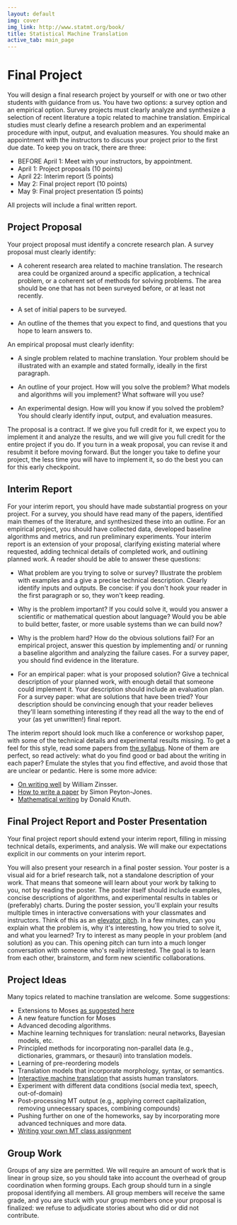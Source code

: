 ```yaml
---
layout: default
img: cover
img_link: http://www.statmt.org/book/
title: Statistical Machine Translation
active_tab: main_page 
---
```


Final Project
=============

You will design a final research project by yourself or with one or two other
students with guidance from us. You have two options: a survey option and an 
empirical option. Survey projects must clearly analyze and synthesize a selection
of recent literature a topic related to machine translation. Empirical studies 
must clearly define a research problem and an experimental procedure with 
input, output, and evaluation measures. You should make an appointment with
the instructors to discuss your project prior to the first due date. To
keep you on track, there are three:

* BEFORE April 1: Meet with your instructors, by appointment.
* April 1: Project proposals (10 points)
* April 22: Interim report (5 points)
* May 2: Final project report (10 points)
* May 9: Final project presentation (5 points)

All projects will include a final written report.

Project Proposal
----------------
Your project proposal must identify a concrete research plan. A survey
proposal must clearly identify:

* A coherent research area related to machine translation. The research
area could be organized around a specific application, a technical 
problem, or a coherent set of methods for solving problems. The area
should be one that has not been surveyed before, or at least not 
recently.

* A set of initial papers to be surveyed.

* An outline of the themes that you expect to find, and questions that
you hope to learn answers to.

An empirical proposal must clearly idenfity:

* A single problem related to machine translation. Your problem should
be illustrated with an example and stated formally, ideally in the first
paragraph.

* An outline of your project. How will you solve the problem? What models 
and algorithms will you implement? What software will you use? 

* An experimental design. How will you know if you solved the problem?
You should clearly identify input, output, and evaluation measures.

The proposal is a contract. If we give you full credit for it, we expect
you to implement it and analyze the results, and we will give you full 
credit for the entire project if you do. If you turn in a weak proposal, 
you can revise it and resubmit it before moving forward. But the longer you 
take to define your project, the less time you will have to implement it, so
do the best you can for this early checkpoint.

Interim Report
--------------

For your interim report, you should have made substantial progress
on your project. For a survey, you should have read many of the papers,
identified main themes of the literature, and synthesized these into an 
outline. For an empirical project, you should have collected data, developed
baseline algorithms and metrics, and run preliminary experiments. Your 
interim report is an extension of your proposal, clarifying existing
material where requested, adding technical details of completed work, and 
outlining planned work. A reader should be able to answer these questions:

* What problem are you trying to solve or survey? Illustrate the problem with
examples and a give a precise technical description. Clearly identify inputs
and outputs. Be concise: if you don't hook your reader in the first paragraph
or so, they won't keep reading.

* Why is the problem important? If you could solve it, would you answer 
a scientific or mathematical question about language? Would you be able to 
build better, faster, or more usable systems than we can build now?

* Why is the problem hard? How do the obvious solutions fail? For an 
empirical project, answer this question by implementing and/ or running a 
baseline algorithm and analyzing the failure cases. For a survey paper, you
should find evidence in the literature.

* For an empirical paper: what is your proposed solution? Give a technical
description of your planned work, with enough detail that someone could
implement it. Your description should include an evaluation plan. For a 
survey paper: what are solutions that have been tried? Your description
should be convincing enough that your reader believes they'll learn
something interesting if they read all the way to the end of your 
(as yet unwritten!) final report.

The interim report should look much like a conference or workshop paper, with
some of the technical details and experimental results missing. To get a feel
for this style, read some papers from [the syllabus](syllabus.html). None of
them are perfect, so read actively: what do you find good or bad
about the writing in each paper? Emulate the styles that you find effective, 
and avoid those that are unclear or pedantic. Here is some more advice:

* [On writing well](http://www.amazon.com/Writing-Well-30th-Anniversary-Edition/dp/0060891548) by William Zinsser.
* [How to write a paper](http://research.microsoft.com/en-us/um/people/simonpj/papers/giving-a-talk/writing-a-paper-slides.pdf) by Simon Peyton-Jones.
* [Mathematical writing](http://jmlr.org/reviewing-papers/knuth_mathematical_writing.pdf) by Donald Knuth.

Final Project Report and Poster Presentation
--------------------------------------------

Your final project report should extend your interim report, filling in 
missing technical details, experiments, and analysis. We will make our
expectations explicit in our comments on your interim report.

You will also present your research in a final poster session. Your poster
is a visual aid for a brief research talk, not a standalone description
of your work. That means that someone will learn about your work by talking
to you, not by reading the poster. The poster itself should include examples, 
concise descriptions of algorithms, and experimental results in tables 
or (preferably) charts. During the poster session, you'll explain your 
results multiple times in interactive conversations with your classmates
and instructors. Think of this as an [elevator pitch](http://www.elevatorpitchessentials.com/).
In a few minutes, can you explain what the problem is, why it's interesting,
how you tried to solve it, and what you learned? Try to interest
as many people in your problem (and solution) as you can. This
opening pitch can turn into a much longer conversation with someone who's
really interested. The goal is to learn from each other, brainstorm, and 
form new scientific collaborations.

Project Ideas
-------------

Many topics related to machine translation are welcome. Some suggestions:

* Extensions to Moses [as suggested here](http://www.statmt.org/moses/?n=Moses.GetInvolved)
* A new feature function for Moses
* Advanced decoding algorithms.
* Machine learning techniques for translation: neural networks, Bayesian models, etc.
* Principled methods for incorporating non-parallel data 
  (e.g., dictionaries, grammars, or thesauri) into translation models.
* Learning of pre-reordering models
* Translation models that incorporate morphology, syntax, or semantics.
* [Interactive machine translation](http://www.casmacat.eu/) that assists human translators.
* Experiment with different data conditions (social media text, speech, out-of-domain)
* Post-processing MT output (e.g., applying correct capitalization, removing unnecessary spaces,
  combining compounds)
* Pushing further on one of the homeworks, say by incorporating more advanced techniques and more
  data.
* [Writing your own MT class assignment](http://mt-class.org/penn/project.html)

Group Work
----------
Groups of any size are permitted. We will require an amount of work 
that is linear in group size, so you should take into account the overhead 
of group coordination when forming groups. Each group should turn in a single 
proposal identifying all members. All group members will receive the same grade, 
and you are stuck with your group members once your proposal is finalized: we 
refuse to adjudicate stories about who did or did not contribute. 


